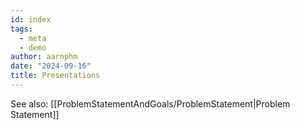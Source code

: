 ```yaml
---
id: index
tags:
  - meta
  - demo
author: aarnphm
date: "2024-09-16"
title: Presentations
---
```


See also: [[ProblemStatementAndGoals/ProblemStatement|Problem Statement]]
